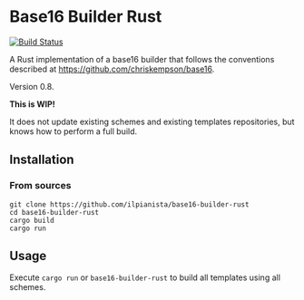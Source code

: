 # Base16 Builder Rust

[![Build Status](https://travis-ci.org/ilpianista/base16-builder-rust.svg?branch=master)](https://travis-ci.org/ilpianista/base16-builder-rust)

A Rust implementation of a base16 builder that follows the conventions described at https://github.com/chriskempson/base16.

Version 0.8.

**This is WIP!**

It does not update existing schemes and existing templates repositories, but knows how to perform a full build.

## Installation

### From sources

    git clone https://github.com/ilpianista/base16-builder-rust
    cd base16-builder-rust
    cargo build
    cargo run

## Usage

Execute `cargo run` or `base16-builder-rust` to build all templates using all schemes.
